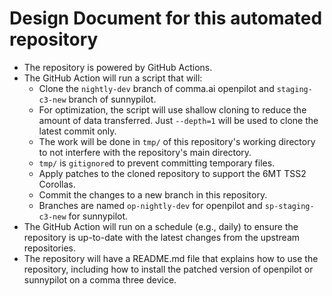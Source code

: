 # Design Document for this automated repository

* The repository is powered by GitHub Actions.
* The GitHub Action will run a script that will:
  * Clone the `nightly-dev` branch of comma.ai openpilot and `staging-c3-new` branch of sunnypilot.
  * For optimization, the script will use shallow cloning to reduce the amount of data transferred. Just `--depth=1` will be used to clone the latest commit only.
  * The work will be done in `tmp/` of this repository's working directory to not interfere with the repository's main directory.
  * `tmp/` is `gitignore`d to prevent committing temporary files.
  * Apply patches to the cloned repository to support the 6MT TSS2 Corollas.
  * Commit the changes to a new branch in this repository.
  * Branches are named `op-nightly-dev` for openpilot and `sp-staging-c3-new` for sunnypilot.
* The GitHub Action will run on a schedule (e.g., daily) to ensure the repository is up-to-date with the latest changes from the upstream repositories.
* The repository will have a README.md file that explains how to use the repository, including how to install the patched version of openpilot or sunnypilot on a comma three device.